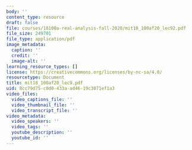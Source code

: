 ```yaml
---
body: ''
content_type: resource
draft: false
file: courses/18100a-real-analysis-fall-2020/mit18_100af20_lec92.pdf
file_size: 249701
file_type: application/pdf
image_metadata:
  caption: ''
  credit: ''
  image-alt: ''
learning_resource_types: []
license: https://creativecommons.org/licenses/by-nc-sa/4.0/
resourcetype: Document
title: mit18_100af20_lec9.pdf
uid: 8cc79d75-c0d0-433a-ad46-19c3071ef1a3
video_files:
  video_captions_file: ''
  video_thumbnail_file: ''
  video_transcript_file: ''
video_metadata:
  video_speakers: ''
  video_tags: ''
  youtube_description: ''
  youtube_id: ''
---
```


